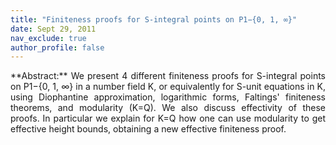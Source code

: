 ```yaml
---
title: "Finiteness proofs for S-integral points on P1−{0, 1, ∞}"
date: Sept 29, 2011
nav_exclude: true
author_profile: false
---
```

<div style="text-align: justify !important; text-justify: inter-word;" markdown="1">
**Abstract:** We present 4 different finiteness proofs for S-integral points on P1−{0, 1, ∞} in a number field K, or equivalently for S-unit equations in K, using Diophantine approximation, logarithmic forms, Faltings' finiteness theorems, and modularity (K=Q). We also discuss effectivity of these proofs. In particular we explain for K=Q how one can use
 modularity to get effective height bounds, obtaining a new effective finiteness proof.
